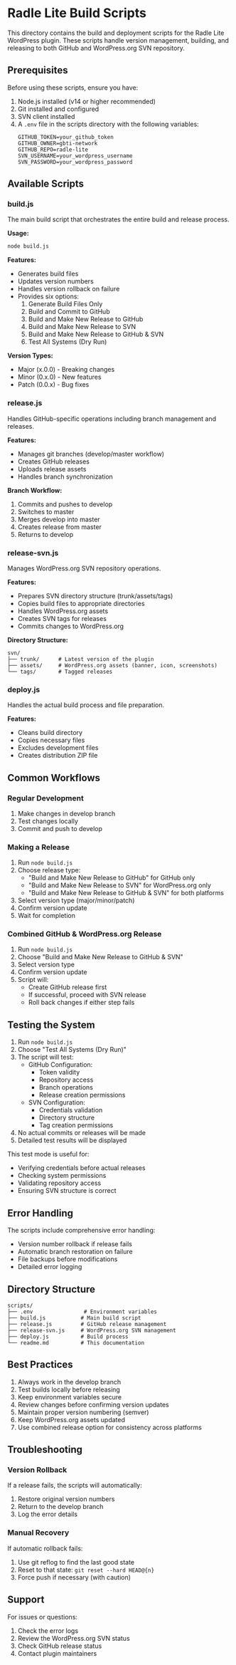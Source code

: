 # Radle Lite Build Scripts

This directory contains the build and deployment scripts for the Radle Lite WordPress plugin. These scripts handle version management, building, and releasing to both GitHub and WordPress.org SVN repository.

## Prerequisites

Before using these scripts, ensure you have:

1. Node.js installed (v14 or higher recommended)
2. Git installed and configured
3. SVN client installed
4. A `.env` file in the scripts directory with the following variables:
   ```
   GITHUB_TOKEN=your_github_token
   GITHUB_OWNER=gbti-network
   GITHUB_REPO=radle-lite
   SVN_USERNAME=your_wordpress_username
   SVN_PASSWORD=your_wordpress_password
   ```

## Available Scripts

### build.js
The main build script that orchestrates the entire build and release process.

**Usage:**
```bash
node build.js
```

**Features:**
- Generates build files
- Updates version numbers
- Handles version rollback on failure
- Provides six options:
  1. Generate Build Files Only
  2. Build and Commit to GitHub
  3. Build and Make New Release to GitHub
  4. Build and Make New Release to SVN
  5. Build and Make New Release to GitHub & SVN
  6. Test All Systems (Dry Run)

**Version Types:**
- Major (x.0.0) - Breaking changes
- Minor (0.x.0) - New features
- Patch (0.0.x) - Bug fixes

### release.js
Handles GitHub-specific operations including branch management and releases.

**Features:**
- Manages git branches (develop/master workflow)
- Creates GitHub releases
- Uploads release assets
- Handles branch synchronization

**Branch Workflow:**
1. Commits and pushes to develop
2. Switches to master
3. Merges develop into master
4. Creates release from master
5. Returns to develop

### release-svn.js
Manages WordPress.org SVN repository operations.

**Features:**
- Prepares SVN directory structure (trunk/assets/tags)
- Copies build files to appropriate directories
- Handles WordPress.org assets
- Creates SVN tags for releases
- Commits changes to WordPress.org

**Directory Structure:**
```
svn/
├── trunk/      # Latest version of the plugin
├── assets/     # WordPress.org assets (banner, icon, screenshots)
└── tags/       # Tagged releases
```

### deploy.js
Handles the actual build process and file preparation.

**Features:**
- Cleans build directory
- Copies necessary files
- Excludes development files
- Creates distribution ZIP file

## Common Workflows

### Regular Development
1. Make changes in develop branch
2. Test changes locally
3. Commit and push to develop

### Making a Release
1. Run `node build.js`
2. Choose release type:
   - "Build and Make New Release to GitHub" for GitHub only
   - "Build and Make New Release to SVN" for WordPress.org only
   - "Build and Make New Release to GitHub & SVN" for both platforms
3. Select version type (major/minor/patch)
4. Confirm version update
5. Wait for completion

### Combined GitHub & WordPress.org Release
1. Run `node build.js`
2. Choose "Build and Make New Release to GitHub & SVN"
3. Select version type
4. Confirm version update
5. Script will:
   - Create GitHub release first
   - If successful, proceed with SVN release
   - Roll back changes if either step fails

## Testing the System
1. Run `node build.js`
2. Choose "Test All Systems (Dry Run)"
3. The script will test:
   - GitHub Configuration:
     - Token validity
     - Repository access
     - Branch operations
     - Release creation permissions
   - SVN Configuration:
     - Credentials validation
     - Directory structure
     - Tag creation permissions
4. No actual commits or releases will be made
5. Detailed test results will be displayed

This test mode is useful for:
- Verifying credentials before actual releases
- Checking system permissions
- Validating repository access
- Ensuring SVN structure is correct

## Error Handling

The scripts include comprehensive error handling:

- Version number rollback if release fails
- Automatic branch restoration on failure
- File backups before modifications
- Detailed error logging

## Directory Structure

```
scripts/
├── .env                # Environment variables
├── build.js           # Main build script
├── release.js         # GitHub release management
├── release-svn.js     # WordPress.org SVN management
├── deploy.js          # Build process
└── readme.md          # This documentation
```

## Best Practices

1. Always work in the develop branch
2. Test builds locally before releasing
3. Keep environment variables secure
4. Review changes before confirming version updates
5. Maintain proper version numbering (semver)
6. Keep WordPress.org assets updated
7. Use combined release option for consistency across platforms

## Troubleshooting

### Version Rollback
If a release fails, the scripts will automatically:
1. Restore original version numbers
2. Return to the develop branch
3. Log the error details

### Manual Recovery
If automatic rollback fails:
1. Use git reflog to find the last good state
2. Reset to that state: `git reset --hard HEAD@{n}`
3. Force push if necessary (with caution)

## Support

For issues or questions:
1. Check the error logs
2. Review the WordPress.org SVN status
3. Check GitHub release status
4. Contact plugin maintainers